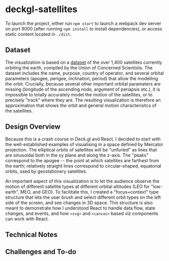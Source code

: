 # deckgl-satellites
To launch the project, either run `npm start` to launch a webpack dev server on port 9000 (after running `npm install` to install dependencies), or access static content located in `./dist`.

## Dataset
The visualization is based on a [dataset](http://www.ucsusa.org/nuclear-weapons/space-weapons/satellite-database#.WP5rxPnytGE) of the over 1,400 satellites currently orbiting the earth, compiled by the Union of Concerned Scientists. The dataset includes the name, purpose, country of operator, and several orbital parameters (apogee, perigee, inclination, period) that allow the modelling the orbit. Crucially, because several other important orbital parameters are missing (longitude of the ascending node, argument of periapsis etc.), it is impossible to totally accurately model the motion of the satellites, or to precisely "track" where they are. The resulting visualization is therefore an approximation that shows the orbit and general motion characterisitcs of the satellites.

## Design Overview
Because this is a crash course in Deck.gl and React, I decided to start with the well-established examples of visualising in a space defined by Mercator projection. The elliptical orbits of satellites will be "unfurled" as lines that are sinusoidal both in the xy plane and along the z-axis. The "peaks" correspond to the apogee -- the point at which satellites are farthest from the earth; relatively straight lines correspond to circular-shaped, equatorial orbits, used by geostationery satellites.

An important aspect of this visualization is to let the audience observe the motion of different satellite types at different orbital altitudes (LEO for "low-earth", MEO, and GEO). To facilitate this, I created a "focus+context" type structure that lets the user brush and select different orbit types on the left side of the screen, and see changes in 3D space. This structure is also meant to demonstrate how I understood React to handle data flow, state changes, and events, and how `<svg>` and `<canvas>` based viz components can work with React.

## Technical Notes
###

## Challenges and To-do
